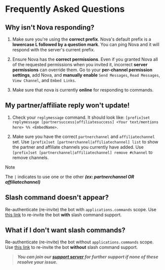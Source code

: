 # Frequently Asked Questions

## Why isn't Nova responding?
1. Make sure you're using the **correct prefix**. Nova's default prefix is a **lowercase L followed by a question mark**. You can ping Nova and it will respond with the server's current prefix.

2. Ensure Nova has the **correct permissions**. Even if you granted Nova all of the requested permissions when you invited it, incorrect **server permissions** can override them. Go to your **per-channel permission settings**, add Nova, and **manually enable** `Send Messages`, `Read Messages`, `View Channel`, and `Embed Links`. 

3. Make sure that nova is currently **online** for responding to commands.


## My partner/affiliate reply won't update!
1. Check your `replymessage` command. It should look like: `[prefix]set replymessage [partnersuccess|affiliatesuccess] <Your text/mentions here> %% <EmbedName>`.

2. Make sure you have the correct `partnerchannel` and `affiliatechannel` set. Use `[prefix]set [partnerchannel|affiliatechannel] list` to show the partner and affiliate channels you currently have added. Use `[prefix]set [partnerchannel|affiliatechannel] remove #channel` to remove channels.

> [!NOTE] 
> The `|` indicates to use one or the other ***(ex: partnerchannel OR affiliatechannel)***

## Slash command doesn't appear?

Re-authenticate (re-invite) the bot with `applications.commands` scope. Use [this link](https://discord.com/api/oauth2/authorize?client_id=711428816127393844&permissions=470150208&scope=bot%20applications.commands) to re-invite the bot **with** slash command support.

## What if I don't want slash commands?

Re-authenticate (re-invite) the bot without `applications.commands` scope. Use [this link](https://discord.com/api/oauth2/authorize?client_id=711428816127393844&permissions=470150208&scope=bot) to re-invite the bot **without** slash command support.

> ***You can join our [support server](https://discord.gg/cAKmRVrsjR) for further support if none of these resolve your issue.***
